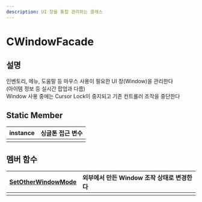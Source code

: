 ```yaml
---
description: UI 창을 통합 관리하는 클래스
---
```


# CWindowFacade

## 설명 

인벤토리, 메뉴, 도움말 등 마우스 사용이 필요한 UI 창\(Window\)을 관리한다   
\(아이템 정보 등 실시간 팝업과 다름\)  
Window 사용 중에는 Cursor Lock이 중지되고 기존 컨트롤러 조작을 중단한다 

## Static Member 

| instance | 싱글톤 접근 변수  |
| :--- | :--- |
|  |  |

## 멤버 함수 

| [SetOtherWindowMode](setotherwindowmode.md) | 외부에서 만든 Window 조작 상태로 변경한다  |
| :--- | :--- |
|  |  |

  
  
  


